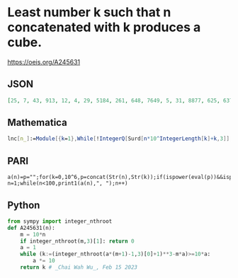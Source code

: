 # Least number k such that n concatenated with k produces a cube\.
https://oeis.org/A245631
## JSON
```JSON
[25, 7, 43, 913, 12, 4, 29, 5184, 261, 648, 7649, 5, 31, 8877, 625, 6375, 28, 5193, 683, 5379, 6, 6981, 8328, 389, 15456, 2144, 44, 7496, 791, 48625, 4432, 768, 75, 3, 937, 52264, 3248, 9017, 304, 96, 73281, 875, 8976, 10944, 6533, 656, 4552, 26809, 13, 653, 2, 68024, 1441, 872, 1368, 39752, 1787, 32, 319]
```
## Mathematica
```Mathematica
lnc[n_]:=Module[{k=1},While[!IntegerQ[Surd[n*10^IntegerLength[k]+k,3]],k++];k]; Array[lnc,60] (* _Harvey P. Dale_, Aug 08 2019 *)
```
## PARI
```PARI
a(n)=p="";for(k=0,10^6,p=concat(Str(n),Str(k));if(ispower(eval(p))&&ispower(eval(p))%3==0,return(k)))
n=1;while(n<100,print1(a(n),", ");n++)
```
## Python
```Python
from sympy import integer_nthroot
def A245631(n):
    m = 10*n
    if integer_nthroot(m,3)[1]: return 0
    a = 1
    while (k:=(integer_nthroot(a*(m+1)-1,3)[0]+1)**3-m*a)>=10*a:
        a *= 10
    return k # _Chai Wah Wu_, Feb 15 2023
```
